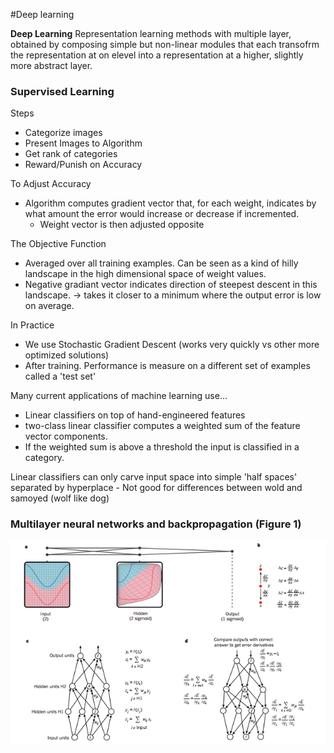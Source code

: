 
#Deep learning

__Deep Learning__ Representation learning methods with multiple layer, obtained by composing simple but non-linear modules that each transofrm the representation at on elevel into a representation at a higher, slightly more abstract layer.

### Supervised Learning

Steps

- Categorize images
- Present Images to Algorithm
- Get rank of categories
- Reward/Punish on Accuracy

To Adjust Accuracy

- Algorithm computes gradient vector that, for each weight, indicates by what amount the error would increase or decrease if incremented.
	- Weight vector is then adjusted opposite 

The Objective Function

- Averaged over all training examples. Can be seen as a kind of hilly landscape in the high dimensional space of weight values.
- Negative gradiant vector indicates direction of steepest descent in this landscape. -> takes it closer to a minimum where the output error is low on average.

In Practice


- We use Stochastic Gradient Descent (works very quickly vs other more optimized solutions)
- After training. Performance is measure on a different set of examples called a 'test set'

Many current applications of machine learning use...

- Linear classifiers on top of hand-engineered features
- two-class linear classifier computes a weighted sum of the feature vector components.
- If the weighted sum is above a threshold the input is classified in a category.

Linear classifiers can only carve input space into simple 'half spaces' separated by hyperplace
	- Not good for differences between wold and samoyed (wolf like dog)

### Multilayer neural networks and backpropagation (Figure 1)

![alt tag](https://github.com/amsully/binds_lab/blob/master/notes/DeepLearningReview_Nature/resources/Figure1.png)


